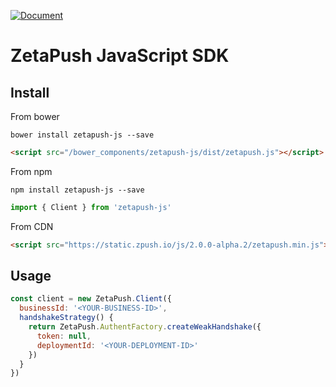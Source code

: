 [![Document](http://zetapush.github.io/zetapush-js/badge.svg?t=0)](http://zetapush.github.io/zetapush-js/)

# ZetaPush JavaScript SDK

## Install

From bower

```console
bower install zetapush-js --save
```

```html
<script src="/bower_components/zetapush-js/dist/zetapush.js"></script>
```

From npm

```console
npm install zetapush-js --save
```

```js
import { Client } from 'zetapush-js'
```

From CDN

```html
<script src="https://static.zpush.io/js/2.0.0-alpha.2/zetapush.min.js"></script>
```

## Usage

```javascript
const client = new ZetaPush.Client({
  businessId: '<YOUR-BUSINESS-ID>',
  handshakeStrategy() {
    return ZetaPush.AuthentFactory.createWeakHandshake({
      token: null,
      deploymentId: '<YOUR-DEPLOYMENT-ID>'
    })
  }
})
```
